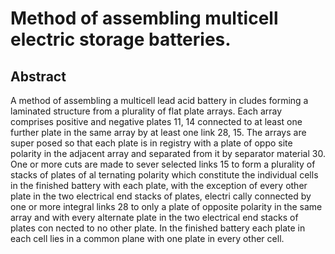 # Method of assembling multicell electric storage batteries.

## Abstract
A method of assembling a multicell lead acid battery in cludes forming a laminated structure from a plurality of flat plate arrays. Each array comprises positive and negative plates 11, 14 connected to at least one further plate in the same array by at least one link 28, 15. The arrays are super posed so that each plate is in registry with a plate of oppo site polarity in the adjacent array and separated from it by separator material 30. One or more cuts are made to sever selected links 15 to form a plurality of stacks of plates of al ternating polarity which constitute the individual cells in the finished battery with each plate, with the exception of every other plate in the two electrical end stacks of plates, electri cally connected by one or more integral links 28 to only a plate of opposite polarity in the same array and with every alternate plate in the two electrical end stacks of plates con nected to no other plate. In the finished battery each plate in each cell lies in a common plane with one plate in every other cell.